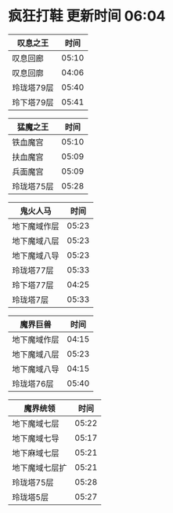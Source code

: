# 疯狂打鞋 更新时间 06:04

| 叹息之王   | 时间    |
|--------|-------|
| 叹息回廊 | 05:10 |
| 叹息回廓 | 04:06 |
| 玲珑塔79层 | 05:40 |
| 玲下塔79层 | 05:41 |

| 猛魔之王   | 时间    |
|--------|-------|
| 铁血魔宫 | 05:10 |
| 扶血魔宫 | 05:09 |
| 兵面魔宫 | 05:09 |
| 玲珑塔75层 | 05:28 |

| 鬼火人马   | 时间    |
|--------|-------|
| 地下魔域作层 | 05:23 |
| 地下魔域八层 | 05:23 |
| 地下魔域八导 | 05:23 |
| 玲珑塔77层 | 05:33 |
| 玲下塔77层 | 04:25 |
| 玲珑塔7层 | 05:33 |

| 魔界巨兽   | 时间    |
|--------|-------|
| 地下魔域作层 | 04:15 |
| 地下魔域八层 | 05:23 |
| 地下魔域八导 | 04:15 |
| 玲珑塔76层 | 05:40 |

| 魔界统领   | 时间    |
|--------|-------|
| 地下魔域七层 | 05:22 |
| 地下魔域七导 | 05:17 |
| 地下麻域七层 | 05:21 |
| 地下魔域七层扩 | 05:21 |
| 玲珑塔75层 | 05:28 |
| 玲珑塔5层 | 05:27 |